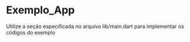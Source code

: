 # Exemplo_App

Utilize a seção especificada no arquivo lib/main.dart para implementar os códigos do exemplo